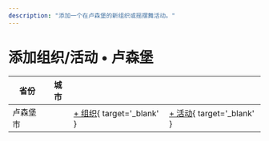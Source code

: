 ```yaml
---
description: "添加一个在卢森堡的新组织或摇摆舞活动。"
---
```


# 添加组织/活动 • 卢森堡

| 省份 | 城市 | | |
| --- | --- | --- | --- |
| 卢森堡市 | | [+ 组织](https://github.com/swingdance/orgs/issues/new?assignees=&labels=add+org&projects=&template=02-add_entity.yml&title=%5Blu%5D%20%3CName%3E&region=lu&province=Luxembourg%20City&city=Luxembourg%20City){ target='_blank' } | [+ 活动](https://github.com/swingdance/events/issues/new?assignees=&labels=add+event&projects=&template=02-add_entity.yml&title=%5B2024%2Flu%5D%20%3CName%3E&region=lu&province=Luxembourg%20City&city=Luxembourg%20City&org_id=&date_starts=2024-&date_ends=2024-){ target='_blank' } |
